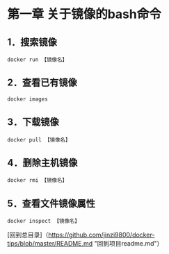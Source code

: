 第一章 关于镜像的bash命令  
====  
 1．搜索镜像   
-------  
`docker run 【镜像名】`  

 2．查看已有镜像   
-------  
`docker images`  

 3．下载镜像   
-------  
`docker pull 【镜像名】`  

 4．删除主机镜像   
-------  
`docker rmi 【镜像名】`  

 5．查看文件镜像属性   
-------  
`docker inspect 【镜像名】`  

[回到总目录]（https://github.com/jinzi9800/docker-tips/blob/master/README.md "回到项目readme.md"）
